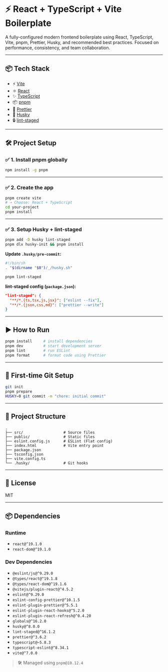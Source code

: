 # ⚡ React + TypeScript + Vite Boilerplate

A fully-configured modern frontend boilerplate using React, TypeScript, Vite, pnpm, Prettier, Husky, and recommended best practices. Focused on performance, consistency, and team collaboration.

---

## 📦 Tech Stack

- ⚡ [Vite](https://vitejs.dev/)
- ⚛️ [React](https://reactjs.org/)
- ✨ [TypeScript](https://www.typescriptlang.org/)
- 📦 [pnpm](https://pnpm.io/)
- 🎨 [Prettier](https://prettier.io/)
- 🐶 [Husky](https://typicode.github.io/husky/)
- 🔒 [lint-staged](https://github.com/okonet/lint-staged)

---

## 🛠️ Project Setup

### ✅ 1. Install pnpm globally

```bash
npm install -g pnpm
```

---

### ✅ 2. Create the app

```bash
pnpm create vite
# → Choose: React + TypeScript
cd your-project
pnpm install
```

---

### ✅ 3. Setup Husky + lint-staged

```bash
pnpm add -D husky lint-staged
pnpm dlx husky-init && pnpm install
```

**Update `.husky/pre-commit`:**

```sh
#!/bin/sh
. "$(dirname "$0")/_/husky.sh"

pnpm lint-staged
```

**lint-staged config (`package.json`):**

```json
"lint-staged": {
  "**/*.{ts,tsx,js,jsx}": ["eslint --fix"],
  "**/*.{json,css,md}": ["prettier --write"]
}
```

---

## ▶️ How to Run

```bash
pnpm install     # install dependencies
pnpm dev         # start development server
pnpm lint        # run ESLint
pnpm format      # format code using Prettier
```

---

## 🧠 First-time Git Setup

```bash
git init
pnpm prepare
HUSKY=0 git commit -m "chore: initial commit"
```

---

## 📁 Project Structure

```
.
├── src/                  # Source files
├── public/               # Static files
├── eslint.config.js      # ESLint (Flat config)
├── index.html            # Vite entry point
├── package.json
├── tsconfig.json
├── vite.config.ts
└── .husky/               # Git hooks
```

---

## 📄 License

MIT

---

## 📦 Dependencies

### Runtime

- `react@^19.1.0`
- `react-dom@^19.1.0`

### Dev Dependencies

- `@eslint/js@^9.29.0`
- `@types/react@^19.1.8`
- `@types/react-dom@^19.1.6`
- `@vitejs/plugin-react@^4.5.2`
- `eslint@^9.29.0`
- `eslint-config-prettier@^10.1.5`
- `eslint-plugin-prettier@^5.5.1`
- `eslint-plugin-react-hooks@^5.2.0`
- `eslint-plugin-react-refresh@^0.4.20`
- `globals@^16.2.0`
- `husky@^8.0.0`
- `lint-staged@^16.1.2`
- `prettier@^3.6.2`
- `typescript@~5.8.3`
- `typescript-eslint@^8.34.1`
- `vite@^7.0.0`

> 🛠️ Managed using `pnpm@10.12.4`
